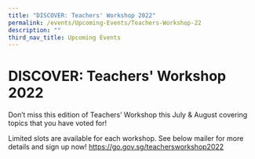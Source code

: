 ```yaml
---
title: "DISCOVER: Teachers' Workshop 2022"
permalink: /events/Upcoming-Events/Teachers-Workshop-22
description: ""
third_nav_title: Upcoming Events
---
```

# DISCOVER: Teachers' Workshop 2022

Don’t miss this edition of Teachers’ Workshop this July & August covering topics that you have voted for! 

Limited slots are available for each workshop. See below mailer for more details and sign up now! 
https://go.gov.sg/teachersworkshop2022